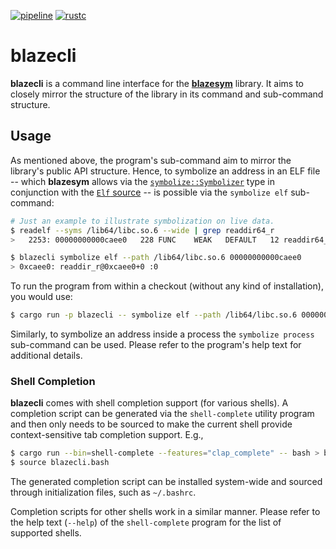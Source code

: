[![pipeline](https://github.com/libbpf/blazesym/actions/workflows/test.yml/badge.svg?branch=main)](https://github.com/libbpf/blazesym/actions/workflows/test.yml)
[![rustc](https://img.shields.io/badge/rustc-1.63+-blue.svg)](https://blog.rust-lang.org/2022/08/11/Rust-1.63.0.html)

blazecli
========

**blazecli** is a command line interface for the
[**blazesym**][blazesym] library. It aims to closely mirror the
structure of the library in its command and sub-command structure.


Usage
-----
As mentioned above, the program's sub-command aim to mirror the
library's public API structure. Hence, to symbolize an address in an ELF
file -- which **blazesym** allows via the
[`symbolize::Symbolizer`][blazesym-sym] type in conjunction with the
[`Elf` source][blazesym-elf-src] -- is possible via the `symbolize elf`
sub-command:

```sh
# Just an example to illustrate symbolization on live data.
$ readelf --syms /lib64/libc.so.6 --wide | grep readdir64_r
>   2253: 00000000000caee0   228 FUNC    WEAK   DEFAULT   12 readdir64_r@@GLIBC_2.2.5

$ blazecli symbolize elf --path /lib64/libc.so.6 00000000000caee0
> 0xcaee0: readdir_r@0xcaee0+0 :0
```

To run the program from within a checkout (without any kind of
installation), you would use:
```sh
$ cargo run -p blazecli -- symbolize elf --path /lib64/libc.so.6 00000000000caee0
```

Similarly, to symbolize an address inside a process the `symbolize
process` sub-command can be used. Please refer to the program's help
text for additional details.


### Shell Completion
**blazecli** comes with shell completion support (for various shells). A
completion script can be generated via the `shell-complete` utility
program and then only needs to be sourced to make the current shell
provide context-sensitive tab completion support. E.g.,
```bash
$ cargo run --bin=shell-complete --features="clap_complete" -- bash > blazecli.bash
$ source blazecli.bash
```

The generated completion script can be installed system-wide and sourced
through initialization files, such as `~/.bashrc`.

Completion scripts for other shells work in a similar manner. Please
refer to the help text (`--help`) of the `shell-complete` program for
the list of supported shells.

[blazesym]: https://crates.io/crates/blazesym
[blazesym-sym]: https://docs.rs/blazesym/0.2.0-alpha.4/blazesym/symbolize/struct.Symbolizer.html
[blazesym-elf-src]: https://docs.rs/blazesym/0.2.0-alpha.4/blazesym/symbolize/enum.Source.html#variant.Elf
